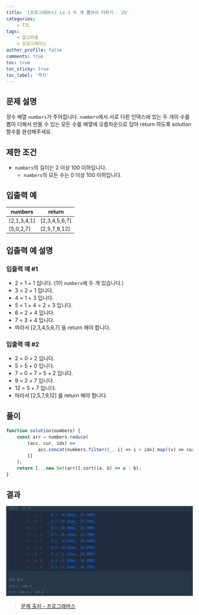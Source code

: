 ```yaml
---
title: '[프로그래머스] Lv.1 두 개 뽑아서 더하기 - JS'
categories:
    - TIL
tags:
    - 알고리즘
    - 프로그래머스
author_profile: false
comments: true
toc: true
toc_sticky: true
toc_label: '목차'
---
```


## 문제 설명

정수 배열 `numbers`가 주어집니다. `numbers`에서 서로 다른 인덱스에 있는 두 개의 수를 뽑아 더해서 만들 수 있는 모든 수를 배열에 오름차순으로 담아 return 하도록 solution 함수를 완성해주세요.

## 제한 조건

-   `numbers`의 길이는 2 이상 100 이하입니다.
    -   `numbers`의 모든 수는 0 이상 100 이하입니다.

## 입출력 예

| numbers     | return        |
| ----------- | ------------- |
| [2,1,3,4,1] | [2,3,4,5,6,7] |
| [5,0,2,7]   | [2,5,7,9,12]  |

## 입출력 예 설명

### 입출력 예 #1

-   2 = 1 + 1 입니다. (1이 `numbers`에 두 개 있습니다.)
-   3 = 2 + 1 입니다.
-   4 = 1 + 3 입니다.
-   5 = 1 + 4 = 2 + 3 입니다.
-   6 = 2 + 4 입니다.
-   7 = 3 + 4 입니다.
-   따라서 [2,3,4,5,6,7] 을 return 해야 합니다.

### 입출력 예 #2

-   2 = 0 + 2 입니다.
-   5 = 5 + 0 입니다.
-   7 = 0 + 7 = 5 + 2 입니다.
-   9 = 2 + 7 입니다.
-   12 = 5 + 7 입니다.
-   따라서 [2,5,7,9,12] 를 return 해야 합니다.

## 풀이

```javascript
function solution(numbers) {
    const arr = numbers.reduce(
        (acc, cur, idx) =>
            acc.concat(numbers.filter((_, i) => i > idx).map((v) => cur + v)),
        []
    );
    return [...new Set(arr)].sort((a, b) => a - b);
}
```

## 결과

![result](/assets/images/2023/09/01/algorithm-45-result.png)

> [문제 출처 - 프로그래머스](https://school.programmers.co.kr/learn/courses/30/lessons/68644)
